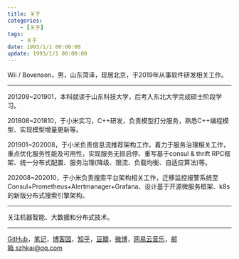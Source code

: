 ```yaml
---
title: 关于
categories: 
	- [关于]
tags:
	- 关于
date: 1993/1/1 00:00:00
update: 1993/1/1 00:00:00
---
```


Wii / Bovenson，男，山东菏泽，现居北京，于2019年从事软件研发相关工作。

---

201209~201901，本科就读于山东科技大学，后考入东北大学完成硕士阶段学习。

201808~201810，于小米实习，C++研发，负责模型打分服务，熟悉C++编程模型、实现模型增量更新等。

201901~202008，于小米负责信息流推荐架构工作，着力于服务治理相关工作，重点优化服务性能及可用性，实现服务无损启停、重写基于consul & thrift RPC框架、统一分布式配置、服务治理(降级、限流、负载均衡、自适应算法)等。

202008~202010，于小米负责搜索平台架构相关工作，迁移监控报警系统至Consul+Prometheus+Alertmanager+Grafana、设计基于开源微服务框架、k8s的新版分布式搜索引擎架构。

---

关注机器智能、大数据和分布式技术。

---

[GitHub](https://github.com/bovenson)，[笔记](https://github.com/bovenson/notes)，[博客园](https://www.cnblogs.com/bovenson)，[知乎](https://www.zhihu.com/people/sunzhenkai)，[豆瓣](https://www.douban.com/people/bovenson/)，[微博](http://weibo.com/szhkai)，[网易云音乐](https://music.163.com/#/user/home?id=12132022)，<a href="Mailto:szhkai@qq.com">邮箱 szhkai@qq.com</a>

